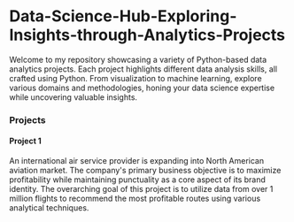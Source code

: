# Data-Science-Hub-Exploring-Insights-through-Analytics-Projects
Welcome to my repository showcasing a variety of Python-based data analytics projects. Each project highlights different data analysis skills, all crafted using Python. From visualization to machine learning, explore various domains and methodologies, honing your data science expertise while uncovering valuable insights.

### Projects
#### Project 1

An international air service provider is expanding into North American aviation market. The company's primary business objective is to maximize profitability while maintaining punctuality as a core aspect of its brand identity. The overarching goal of this project is to utilize data from over 1 million flights to recommend the most profitable routes using various analytical techniques.
